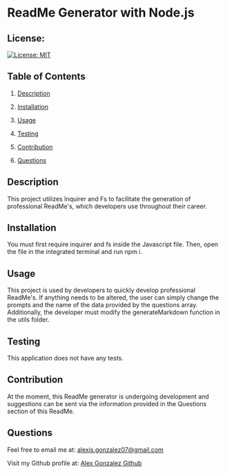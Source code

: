 # ReadMe Generator with Node.js

## License:
[![License: MIT](https://img.shields.io/badge/License-MIT-yellow.svg)](https://opensource.org/licenses/MIT)

## Table of Contents
1. [Description](#description)

2. [Installation](#installation)

3. [Usage](#usage)

4. [Testing](#testing)

5. [Contribution](#contribution)

6. [Questions](#questions)



## Description <a name='description'></a>
This project utilizes Inquirer and Fs to facilitate the generation of professional ReadMe's, which developers use throughout their career.

## Installation <a name='installation'></a>
You must first require inquirer and fs inside the Javascript file. Then, open the file in the integrated terminal and run npm i.

## Usage <a name='usage'></a>
This project is used by developers to quickly develop professional ReadMe's. If anything needs to be altered, the user can simply change the prompts and the name of the data provided by the questions array. Additionally, the developer must modify the generateMarkdown function in the utils folder.

## Testing <a name='testing'></a>
This application does not have any tests.

## Contribution <a name='contribution'></a>
At the moment, this ReadMe generator is undergoing development and suggestions can be sent via the information provided in the Questions section of this ReadMe.

## Questions <a name='questions'></a>
Feel free to email me at: alexis.gonzalez07@gmail.com

Visit my Github profile at: [Alex Gonzalez Github](www.github.com/AlexisGonzalez07)
